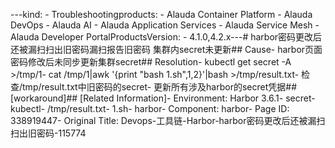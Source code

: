 ---kind:   - Troubleshootingproducts:    - Alauda Container Platform   - Alauda DevOps   - Alauda AI   - Alauda Application Services   - Alauda Service Mesh   - Alauda Developer PortalProductsVersion:   - 4.1.0,4.2.x---<!-- A type of document that involves encountering a fault, diag...it, performing root cause analysis, and providing solutions. --># harbor密码更改后还被漏扫扫出旧密码漏扫报告旧密码 集群内secret未更新## Cause- harbor页面密码修改后未同步更新集群secret## Resolution- kubectl get secret -A >/tmp/1- cat /tmp/1|awk '{print "bash 1.sh",$1,$2}'|bash >/tmp/result.txt- 检查/tmp/result.txt中旧密码的secret- 更新所有涉及harbor的secret凭据## [workaround]## [Related Information]- Environment: Harbor 3.6.1- secret- kubectl- /tmp/result.txt- 1.sh- harbor- Component: harbor- Page ID: 338919447- Original Title: Devops-工具链-Harbor-harbor密码更改后还被漏扫扫出旧密码-115774